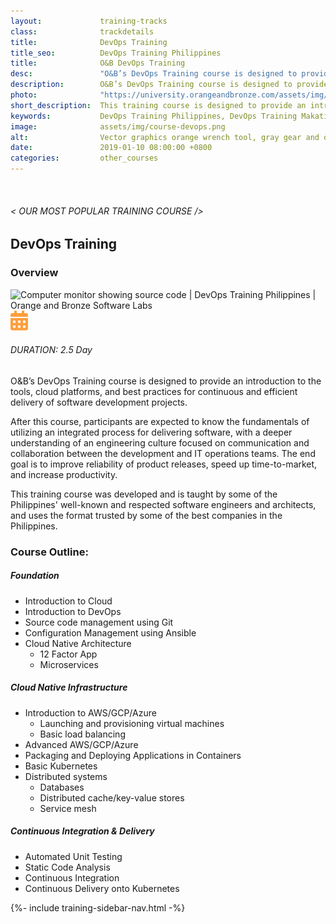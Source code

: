 ```yaml
---
layout:             training-tracks
class:              trackdetails
title:              DevOps Training
title_seo:          DevOps Training Philippines
title:              O&B DevOps Training
desc:               "O&B’s DevOps Training course is designed to provide an introduction to the tools, cloud platforms, and best practices for continuous and efficient delivery of software development projects."
description:        O&B’s DevOps Training course is designed to provide an introduction to the tools, cloud platforms, and best practices for continuous and efficient delivery of software development projects.
photo:              "https://university.orangeandbronze.com/assets/img/DevOps-FBLinkPostPhoto.png"
short_description:  This training course is designed to provide an introduction to the tools, cloud platforms, and best practices for continuous and efficient delivery of software development projects.
keywords:           DevOps Training Philippines, DevOps Training Makati, Agile Training Philippines, Business Analaysis Training Philippines,
image:              assets/img/course-devops.png
alt:                Vector graphics orange wrench tool, gray gear and orange arrows in clockwise direction. | DevOps Training Philippines.
date:               2019-01-10 08:00:00 +0800
categories:         other_courses
---
```

<div class="section-content">
    <div class="container-fluid auto-1110">
        <div class="row">
            <div class="col">
                <div class="panel-content">
                    <div class="title-section">
                        <img src="{{ "assets/img/title-software.png" | relative_url }}" alt="">
                        <div class="title">
                            <h6>
                                < OUR MOST POPULAR TRAINING COURSE />
                            </h6>
                            <h2>DevOps Training</h2>
                        </div>
                    </div>
                    <div class="row" data-sticky-container>
                        <div class="track-panel">
                            <div class="track-content">
                                <section id="overview">
                                    <h3>Overview</h3>
                                    <img class="mb30 img-fluid" src="{{ "assets/img/DevOps-cover.png" | relative_url }}" alt="Computer monitor showing source code | DevOps Training Philippines | Orange and Bronze Software Labs">
                                    <div class="track-details">
                                        <div class="details mr40">
                                            <img src="/assets/img/ico-calendar.svg" alt="">
                                            <h6>DURATION: 2.5 Day</h6>
                                        </div>
                                    </div>
                                    <p>
                                        O&B’s DevOps Training course is designed to provide an introduction to the tools, cloud platforms, and best practices for continuous and efficient delivery of software development projects.
                                    </p>
                                    <p>After this course, participants are expected to know the fundamentals of utilizing an integrated process for delivering software, with a deeper understanding of an engineering culture focused on communication and collaboration between the development and IT operations teams. The end goal is to improve reliability of product releases, speed up time-to-market, and increase productivity.
                                    </p>
                                    <p>
                                    This training course was developed and is taught by some of the Philippines' well-known and respected software engineers and architects, and uses the format trusted by some of the best companies in the Philippines.
                                    </p>
                                </section>
                                <section id="topic-outline">
                                    <h3>
                                        Course Outline:
                                    </h3>
                                    <h5 class="course-title">Foundation</h5>
                                    <ul class="course-outline">
                                        <li>Introduction to Cloud</li>
                                        <li>Introduction to DevOps</li>
                                        <li>Source code management using Git</li>
                                        <li>Configuration Management using Ansible</li>
                                        <li>Cloud Native Architecture
                                            <ul>
                                                <li>12 Factor App</li>
                                                <li>Microservices</li>
                                            </ul>
                                        </li>
                                    </ul>
                                    <h5 class="course-title">Cloud Native Infrastructure</h5>
                                    <ul class="course-outline">
                                        <li>Introduction to AWS/GCP/Azure
                                            <ul>
                                                <li>Launching and provisioning virtual machines</li>
                                                <li>Basic load balancing</li>
                                            </ul>
                                        </li>
                                        <li>Advanced AWS/GCP/Azure</li>
                                        <li>Packaging and Deploying Applications in Containers</li>
                                        <li>Basic Kubernetes</li>
                                        <li>Distributed systems
                                            <ul>
                                                <li>Databases</li>
                                                <li>Distributed cache/key-value stores</li>
                                                <li>Service mesh</li>
                                            </ul>
                                        </li>
                                    </ul>
                                    <h5 class="course-title">Continuous Integration & Delivery</h5>
                                    <ul class="course-outline">
                                        <li>Automated Unit Testing</li>
                                        <li>Static Code Analysis</li>
                                        <li>Continuous Integration</li>
                                        <li>Continuous Delivery onto Kubernetes</li>
                                    </ul>
                                </section>
                            </div>
                            {%- include training-sidebar-nav.html -%}
                        </div>
                    </div>
                </div>
            </div>
        </div>
    </div>
</div>